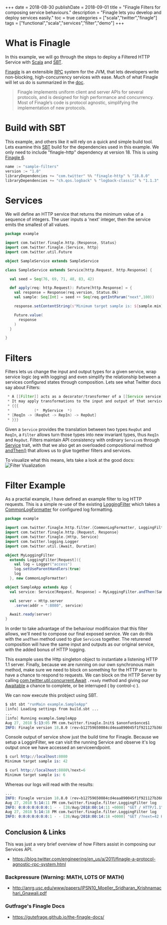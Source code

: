 +++
date = 2018-08-30
publishDate = 2018-09-01
title = "Finagle Filters for composing service behaviours."
description = "Finagle lets you develop and deploy services easily."
toc = true
categories = ["scala","twitter","finagle"]
tags = ["functional","scala","services","filter","demo"]
+++

# What is Finagle

In this example, we will go through the steps to deploy a Filtered HTTP Service with [Scala](https://www.scala-lang.org/) and [SBT](https://www.scala-sbt.org/).

[Finagle](https://twitter.github.io/finagle/) is an extensible [RPC](https://en.wikipedia.org/wiki/Remote_procedure_call) system for the JVM, that lets developers write non-blocking, high-concurrency services with ease. Much of what Finagle will let us do is summarized in the [doc](https://twitter.github.io/finagle/).

> Finagle implements uniform client and server APIs for several protocols, and is designed for high performance and concurrency. Most of Finagle’s code is protocol agnostic, simplifying the implementation of new protocols.

# Build with SBT

This example, and others like it will rely on a quick and simple build tool. Lets examine this [SBT](https://www.scala-sbt.org/) build for the dependencies used in this example. We only need to include "finagle-http" dependency at version 18. This is using [Finagle 6](https://twitter.github.io/finagle/guide/changelog.html).

```c
name := "sample-filters"
version := "1.0"
libraryDependencies += "com.twitter" %% "finagle-http" % "18.8.0"
libraryDependencies += "ch.qos.logback" % "logback-classic" % "1.1.3"
```

# Services

We will define an HTTP service that returns the minimum value of a sequence of integers. The user inputs a 'next' integer, then the service emits the smallest of all values.  

```scala
package example

import com.twitter.finagle.http.{Response, Status}
import com.twitter.finagle.{Service, http}
import com.twitter.util.Future

object SampleService extends SampleService

class SampleService extends Service[http.Request, http.Response] {

  val seed = Seq(76, 69, 71, 48, 83, 42)

  def apply(req: http.Request): Future[http.Response] = {
    val response = Response(req.version, Status.Ok)
    val sample: Seq[Int] = seed ++ Seq(req.getIntParam("next",100))

    response.setContentString(s"Minimum target sample is: ${sample.min}")

    Future.value(
      response
    )
  }

}
```

# Filters

 Filters lets us change the input and output types for a given service, wrap service logic (eg with logging) and even simplify the relationship between a services configured states through composition. Lets see what Twitter docs say about Filters:

```java
 * A [[Filter]] acts as a decorator/transformer of a [[Service service]].
 * It may apply transformations to the input and output of that service:
 * {{{
 *           (*  MyService  *)
 * [ReqIn -> (ReqOut -> RepIn) -> RepOut]
 * }}}
```

Given a `Service` provides the translation between two types `ReqOut` and `ReqIn`, a `Filter` allows turn those types into new invariant types, thus `ReqIn` and `RepOut`. Filters maintain API consistency with ordinary `Service`s through [Service](https://twitter.github.io/finagle/docs/com/twitter/finagle/Service.html) trait, with that we also get an overloaded compositional method [andThen()](https://twitter.github.io/finagle/docs/com/twitter/finagle/Service.html#close():com.twitter.util.Future[Unit]) that allows us to glue together filters and services.

To visualize what this means, lets take a look at the good docs: ![Filter Viualization](https://twitter.github.io/finagle/guide/_images/filter2.png)

# Filter Example

As a practial example, I have defined an example filter to log HTTP requests.  This is a simple re-use of the existing [LoggingFilter](https://twitter.github.io/finagle/docs/com/twitter/finagle/http/filter/LoggingFilter.html) which takes a [CommonLogFormatter](https://twitter.github.io/finagle/docs/com/twitter/finagle/http/filter/CommonLogFormatter.html) for configured log formatting.

```scala
package example

import com.twitter.finagle.http.filter.{CommonLogFormatter, LoggingFilter}
import com.twitter.finagle.http.{Request, Response}
import com.twitter.finagle.{Http, Service}
import com.twitter.logging.Logger
import com.twitter.util.{Await, Duration}

object MyLoggingFilter
  extends LoggingFilter[Request]({
    val log = Logger("access")
    log.setUseParentHandlers(true)
    log
  }, new CommonLogFormatter)

object SampleApp extends App {
  val service: Service[Request, Response] = MyLoggingFilter.andThen(SampleService)

  val server = Http.server
    .serve(addr = ":8080", service)

  Await.ready(server)
}

```

In order to take advantage of the behaviour modificaion that this filter allows, we'll need to compose our final exposed service. We can do this with the `andThen` method used to glue `Service`s together.  The returened composition will have the same input and outputs as our original service, with the added bonus of HTTP logging.

This example uses the Http singleton object to instantiate a listening HTTP 1.1 server.
Finally, because we are running on our own synchronous main method, make sure we need to block on something for the HTTP server to have a chance to respond to requests. We can block on the HTTP Server by calling [com.twitter.util.concurrent.Await](https://twitter.github.io/util/docs/com/twitter/util/Await$.html) `.ready` method and giving our [Awaitable](https://twitter.github.io/util/docs/com/twitter/util/Awaitable.html) a chance to complete, or be interruped ( by control-c ).

We can now execute this probject using SBT.

```s
$ sbt sbt "runMain example.SampleApp"
[info] Loading settings from build.sbt ...
...
[info] Running example.SampleApp 
Aug 27, 2018 5:13:05 PM com.twitter.finagle.Init$ $anonfun$once$1
INFO: Finagle version 18.8.0 (rev=b12759650084cd4eaa890045f1f921127b368d20) built at ...
```

Console output of service show just the build time for Finagle. Because we setup a LogginFilter, we can visit the running Service and observe it's log output once we have accessed an serviceendpoint.

```s
$ curl http://localhost:8080
Minimum target sample is: 42

$ curl http://localhost:8080\?next=6
Minimum target sample is: 6
```

Whereas our logs will read with the results:

```s
...
INFO: Finagle version 18.8.0 (rev=b12759650084cd4eaa890045f1f921127b368d20) built at 20180806-152739
Aug 27, 2018 5:14:11 PM com.twitter.finagle.filter.LoggingFilter log
INFO: 0:0:0:0:0:0:0:1 - - [28/Aug/2018:00:14:11 +0000] "GET / HTTP/1.1" 200 28 13 "curl/7.54.0"
Aug 27, 2018 5:14:18 PM com.twitter.finagle.filter.LoggingFilter log
INFO: 0:0:0:0:0:0:0:1 - - [28/Aug/2018:00:14:18 +0000] "GET /?next=42 HTTP/1.1" 200 28 3 "curl/7.54.0"\
```

## Conclusion & Links

This was just a very brief overview of how Filters assist in composing our Services API. 

* https://blog.twitter.com/engineering/en_us/a/2011/finagle-a-protocol-agnostic-rpc-system.html

### Backpressure (Warning: MATH, LOTS OF MATH)

* http://anrg.usc.edu/www/papers/IPSN10_Moeller_Sridharan_Krishnamachari_Gnawali.pdf

### Gutfrage's Finagle Docs

* https://gutefrage.github.io/the-finagle-docs/
